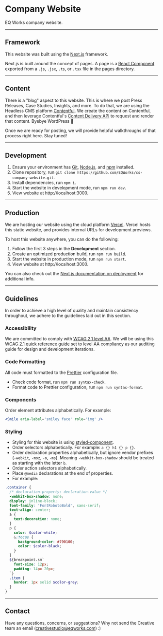# Company Website

EQ Works company website.

---

## Framework

This website was built using the [Next.js](https://nextjs.org/) framework.

Next.js is built around the concept of pages. A page is a [React Component](https://reactjs.org/docs/components-and-props.html) exported from a `.js`, `.jsx`, `.ts`, or `.tsx` file in the pages directory.

---

## Content

There is a "blog" aspect to this website. This is where we post Press Releases, Case Studies, Insights, and more. To do that, we are using the Headless CMS platform [Contentful](https://www.contentful.com/). We create the content on Contentful, and then leverage Contentful's [Content Delivery API](https://www.contentful.com/developers/docs/references/content-delivery-api/) to request and render that content. Byebye WordPress 👋

Once we are ready for posting, we will provide helpful walkthroughs of that process right here. Stay tuned!

---

## Development

1. Ensure your environment has [Git](https://git-scm.com/), [Node.js](https://nodejs.org/en/), and [npm](https://www.npmjs.com/) installed.
2. Clone repository, run `git clone https://github.com/EQWorks/cs-company-website.git`.
3. Install dependencies, run `npm i`.
4. Start the website in development mode, run `npm run dev`.
5. View website at http://localhost:3000.

---

## Production

We are hosting our website using the cloud platform [Vercel](https://vercel.com/eq-works). Vercel hosts this static website, and provides internal URLs for development previews.

To host this website anywhere, you can do the following:

1. Follow the first 3 steps in the **Development** section.
2. Create an optimized production build, run `npm run build`.
3. Start the website in production mode, run `npm run start`.
4. View website at http://localhost:3000.

You can also check out the [Next.js documentation on deployment](https://nextjs.org/docs/deployment) for additional info.

---

## Guidelines

In order to achieve a high level of quality and maintain consistency throughout, we adhere to the guidelines laid out in this section.

### Accessibility

We are committed to comply with [WCAG 2.1 level AA](https://www.w3.org/TR/WCAG21/). We will be using this [WCAG 2.1 quick reference guide](https://www.w3.org/WAI/WCAG21/quickref/?currentsidebar=%23col_customize&showtechniques=126%2C127%2C128%2C129%2C136%2C144%2C145%2C146%2C147%2C148%2C149%2C1410%2C1411%2C1412%2C1413%2C211%2C212%2C214%2C221%2C222%2C223%2C224%2C225%2C226%2C231%2C232%2C233%2C241%2C242%2C243%2C244%2C245%2C246%2C247%2C248%2C249%2C2410%2C251%2C252%2C253%2C254%2C255%2C256%2C311%2C312%2C313%2C314%2C315%2C316%2C321%2C322%2C323%2C324%2C325%2C331%2C332%2C333%2C334%2C335%2C411%2C412%2C413&levels=aaa#top) set to level AA compliancy as our auditing guide for design and development iterations.

### Code Formatting

All code must formatted to the [Prettier](https://prettier.io/) configuration file.

- Check code format, run `npm run syntax-check`.
- Format code to Prettier configuration, run `npm run syntax-format`.

### Components

Order element attributes alphabetically. For example:

```jsx
<Smile aria-label='smiley face' role='img' />
```

### Styling

- Styling for this website is using [styled-component](https://styled-components.com/).
- Order selectors alphabetically. For example: `a {} h1 {} p {}`.
- Order declaration properties alphabetically, but ignore vendor prefixes (`-webkit`, `-moz`, `-o`, `-ms`). Meaning `-webkit-box-shadow` should be treated as starting with the letter `b`.
- Order action selectors alphabetically.
- Place `@media` declarations at the end of properties.
- For example:

```scss
.container {
  /* declaration-property: declaration-value */
  -webkit-box-shadow: none;
  display: inline-block;
  font-family: 'FontRobotoBold', sans-serif;
  text-align: center;
  a {
    text-decoration: none;
  }
  p {
    color: $color-white;
    &:focus {
      background-color: #790100;
      color: $color-black;
    }
  }
  ${breakpoint.sm`
    font-size: 12px;
    padding: 14px 20px;
  `}
  .item {
    border: 1px solid $color-grey;
  }
}
```

---

## Contact

Have any questions, concerns, or suggestions? Why not send the Creative team an email ([creativestudio@eqworks.com](mailto:creativestudio@eqworks.com)) :)
